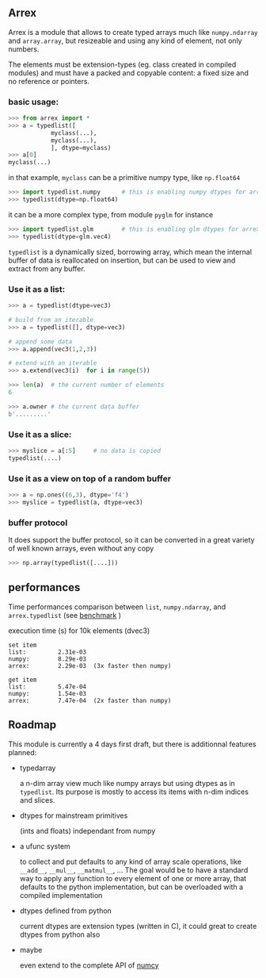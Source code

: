 Arrex
-----

Arrex is a module that allows to create typed arrays much like `numpy.ndarray` and `array.array`, but resizeable and using any kind of element, not only numbers.

The elements must be extension-types (eg. class created in compiled modules) and must have a packed and copyable content: a fixed size and no reference or pointers.

### basic usage:

```python
>>> from arrex import *
>>> a = typedlist([
			myclass(...), 
			myclass(...),
			], dtype=myclass)
>>> a[0]
myclass(...)
```

in that example, `myclass` can be a primitive numpy type, like `np.float64`

```python
>>> import typedlist.numpy		# this is enabling numpy dtypes for arrex
>>> typedlist(dtype=np.float64)
```
	
it can be a more complex type, from module `pyglm` for instance

```python
>>> import typedlist.glm		# this is enabling glm dtypes for arrex
>>> typedlist(dtype=glm.vec4)
```

	
`typedlist` is a dynamically sized, borrowing array, which mean the internal buffer of data is reallocated on insertion, but can be used to view and extract from any buffer.
		
### Use it as a list:

```python
>>> a = typedlist(dtype=vec3)

# build from an iterable
>>> a = typedlist([], dtype=vec3)

# append some data
>>> a.append(vec3(1,2,3))

# extend with an iterable
>>> a.extend(vec3(i)  for i in range(5))

>>> len(a)	# the current number of elements
6

>>> a.owner	# the current data buffer
b'.........'
```
	
### Use it as a slice:

```python
>>> myslice = a[:5]		# no data is copied
typedlist(....)
```
	
### Use it as a view on top of a random buffer

```python
>>> a = np.ones((6,3), dtype='f4')
>>> myslice = typedlist(a, dtype=vec3)
```
	
### buffer protocol

It does support the buffer protocol, so it can be converted in a great variety of well known arrays, even without any copy

```python
>>> np.array(typedlist([....]))
```
	
	
## performances

Time performances comparison between `list`,  `numpy.ndarray`,  and `arrex.typedlist`  (see [benchmark](benchmark_typedlist.py) )

execution time (s) for 10k elements (dvec3)

	set item
	list:         2.31e-03
	numpy:        8.29e-03
	arrex:        2.29e-03  (3x faster then numpy)

	get item
	list:         5.47e-04
	numpy:        1.54e-03
	arrex:        7.47e-04  (2x faster than numpy)


	
## Roadmap

This module is currently a 4 days first draft, but there is additionnal features planned:

- typedarray

	a n-dim array view much like numpy arrays but using dtypes as in `typedlist`.
	Its purpose is mostly to access its items with n-dim indices and slices.
	
- dtypes for mainstream primitives 

	(ints and floats) independant from numpy

- a ufunc system
	
	to collect and put defaults to any kind of array scale operations, like `__add__`, `__mul__`, `__matmul__`, ... The goal would be to have a standard way to apply any function to every element of one or more array, that defaults to the python implementation, but can be overloaded with a compiled implementation
	
- dtypes defined from python

	current dtypes are extension types (written in C), it could great to create dtypes from python also
	
	
- maybe 

	even extend to the complete API of [numcy](https://github.com/jimy-byerley/numcy/blob/master/proposal.md)


